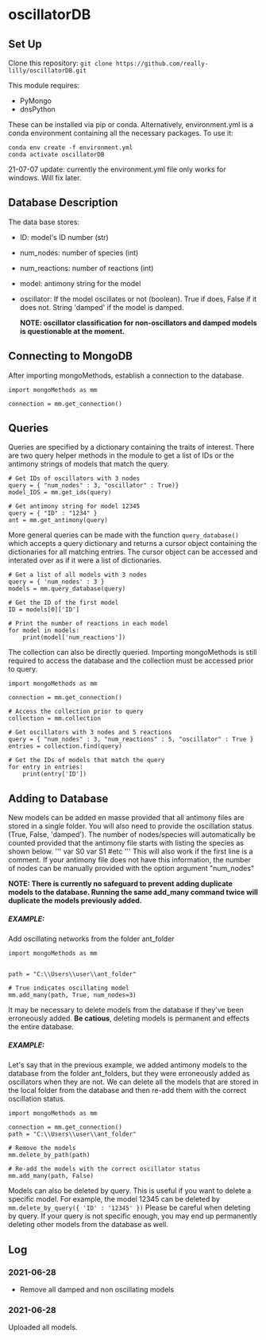 # oscillatorDB

## Set Up
Clone this repository:
```git clone https://github.com/really-lilly/oscillatorDB.git```

This module requires:
* PyMongo
* dnsPython

These can be installed via pip or conda. Alternatively, environment.yml is a conda environment containing all the necessary packages. To use it:
```
conda env create -f environment.yml
conda activate oscillatorDB
```
21-07-07 update: currently the environment.yml file only works for windows. Will fix later.
## Database Description

The data base stores:
* ID: model's ID number (str)
* num_nodes: number of species (int)
* num_reactions: number of reactions (int)
* model: antimony string for the model
* oscillator: If the model oscillates or not (boolean). True if does, False if it does not. String 'damped' if the model is damped.

    **NOTE: oscillator classification for non-oscillators and damped models is questionable at the moment.**

## Connecting to MongoDB
After importing mongoMethods, establish a connection to the database.
```
import mongoMethods as mm

connection = mm.get_connection()
```
## Queries

Queries are specified by a dictionary containing the traits of interest. There are two query helper methods in the module to get a list of IDs or the antimony strings of models that match the query. 
```
# Get IDs of oscillators with 3 nodes
query = { "num_nodes" : 3, "oscillator" : True)}
model_IDS = mm.get_ids(query)

# Get antimony string for model 12345
query = { "ID" : "1234" }
ant = mm.get_antimony(query)
```
More general queries can be made with the function ```query_database()``` which accepts a query dictionary and returns a cursor object containing the dictionaries for all matching entries. The cursor object can be accessed and interated over as if it were a list of dictionaries.
```
# Get a list of all models with 3 nodes
query = { 'num_nodes' : 3 }
models = mm.query_database(query)

# Get the ID of the first model
ID = models[0]['ID']

# Print the number of reactions in each model
for model in models:
    print(model['num_reactions'])
```

The collection can also be directly queried. Importing mongoMethods is still required to access the database and the collection must be accessed prior to query.
```
import mongoMethods as mm

connection = mm.get_connection()

# Access the collection prior to query
collection = mm.collection

# Get oscillators with 3 nodes and 5 reactions
query = { "num_nodes" : 3, "num_reactions" : 5, "oscillator" : True }
entries = collection.find(query)

# Get the IDs of models that match the query
for entry in entries:
    print(entry['ID'])
```

## Adding to Database

New models can be added en masse provided that all antimony files are stored in a single folder. You will also need to provide the oscillation status (True, False, 'damped'). The number of nodes/species will automatically be counted provided that the antimony file starts with listing the species as shown below. 
'''
var S0
var S1
#etc
'''
This will also work if the first line is a comment. If your antimony file does not have this information, the number of nodes can be manually provided with the option argument "num_nodes"

**NOTE: There is currently no safeguard to prevent adding duplicate models to the database. Running the same add_many command twice will duplicate the models previously added.**

##### EXAMPLE: 
Add oscillating networks from the folder ant_folder
```
import mongoMethods as mm


path = "C:\\Users\\user\\ant_folder"

# True indicates oscillating model
mm.add_many(path, True, num_nodes=3)
```

It may be necessary to delete models from the database if they've been erroneously added. **Be catious**, deleting models is permanent and effects the entire database.

##### EXAMPLE:
Let's say that in the previous example, we added antimony models to the database from the folder ant_folders, but they were erroneously added as oscillators when they are not. We can delete all the models that are stored in the local folder from the database and then re-add them with the correct oscillation status.
```
import mongoMethods as mm

connection = mm.get_connection()
path = "C:\\Users\\user\\ant_folder"

# Remove the models
mm.delete_by_path(path)

# Re-add the models with the correct oscillator status
mm.add_many(path, False)
```
Models can also be deleted by query. This is useful if you want to delete a specific model. For example, the model 12345 can be deleted by
```mm.delete_by_query({ 'ID' : '12345' })```
Please be careful when deleting by query. If your query is not specific enough, you may end up permanently deleting other models from the database as well.

## Log

### 2021-06-28
* Remove all damped and non oscillating models

### 2021-06-28
Uploaded all models.


